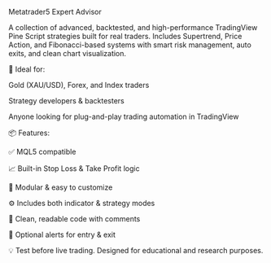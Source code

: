 Metatrader5 Expert Advisor

A collection of advanced, backtested, and high-performance TradingView Pine Script strategies built for real traders. Includes Supertrend, Price Action, and Fibonacci-based systems with smart risk management, auto exits, and clean chart visualization.

🚀 Ideal for:

Gold (XAU/USD), Forex, and Index traders

Strategy developers & backtesters

Anyone looking for plug-and-play trading automation in TradingView

📦 Features:

✅ MQL5 compatible

📈 Built-in Stop Loss & Take Profit logic

🧩 Modular & easy to customize

⚙️ Includes both indicator & strategy modes

🧾 Clean, readable code with comments

🔔 Optional alerts for entry & exit

💡 Test before live trading. Designed for educational and research purposes.
